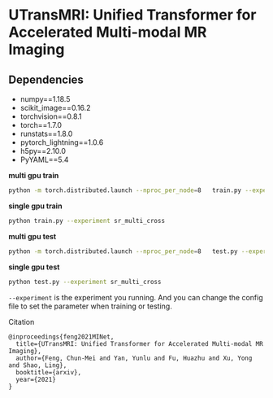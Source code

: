 
# UTransMRI: Unified Transformer for Accelerated Multi-modal MR Imaging

## Dependencies
* numpy==1.18.5
* scikit_image==0.16.2
* torchvision==0.8.1
* torch==1.7.0
* runstats==1.8.0
* pytorch_lightning==1.0.6
* h5py==2.10.0
* PyYAML==5.4



**multi gpu train**
```bash
python -m torch.distributed.launch --nproc_per_node=8   train.py --experiment sr_multi_cross
```

**single gpu train**
```bash
python train.py --experiment sr_multi_cross
```

**multi gpu test**
```bash
python -m torch.distributed.launch --nproc_per_node=8   test.py --experiment sr_multi_cross
```

**single gpu test**
```bash
python test.py --experiment sr_multi_cross
```

```--experiment``` is the experiment you running. And you can change the config file to set the parameter when training or testing.


Citation


```
@inproceedings{feng2021MINet,
  title={UTransMRI: Unified Transformer for Accelerated Multi-modal MR Imaging},
  author={Feng, Chun-Mei and Yan, Yunlu and Fu, Huazhu and Xu, Yong and Shao, Ling},
  booktitle={arxiv},
  year={2021}
}
```
